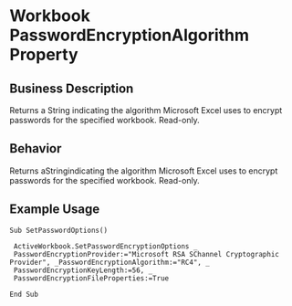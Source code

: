 # Workbook PasswordEncryptionAlgorithm Property

## Business Description
Returns a String indicating the algorithm Microsoft Excel uses to encrypt passwords for the specified workbook. Read-only.

## Behavior
Returns aStringindicating the algorithm Microsoft Excel uses to encrypt passwords for the specified workbook. Read-only.

## Example Usage
```vba
Sub SetPasswordOptions() 
 
 ActiveWorkbook.SetPasswordEncryptionOptions _ 
 PasswordEncryptionProvider:="Microsoft RSA SChannel Cryptographic Provider", _PasswordEncryptionAlgorithm:="RC4", _ 
 PasswordEncryptionKeyLength:=56, _ 
 PasswordEncryptionFileProperties:=True 
 
End Sub
```
